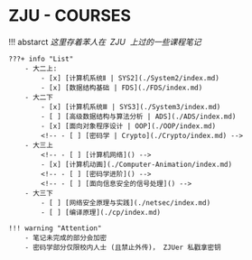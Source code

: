 # ZJU - COURSES

!!! abstarct
    $这里存着苯人在  ~~ ZJU ~~ 上过的一些课程笔记$ 

    ???+ info "List"
        - 大二上: 
            - [x] [计算机系统Ⅱ | SYS2](./System2/index.md)
            - [x] [数据结构基础 | FDS](./FDS/index.md)
        - 大二下
            - [x] [计算机系统Ⅲ | SYS3](./System3/index.md)
            - [ ] [高级数据结构与算法分析 | ADS](./ADS/index.md)
            - [x] [面向对象程序设计 | OOP](./OOP/index.md)
            <!-- - [ ] [密码学 | Crypto](./Crypto/index.md) -->
        - 大三上
            <!-- - [ ] [计算机网络]() -->
            - [x] [计算机动画](./Computer-Animation/index.md)
            <!-- - [ ] [密码学进阶]() -->
            <!-- - [ ] [面向信息安全的信号处理]() -->
        - 大三下
            - [ ] [网络安全原理与实践](./netsec/index.md)
            - [ ] [编译原理](./cp/index.md)

    !!! warning "Attention"
        - 笔记未完成的部分会加密
        - 密码学部分仅限校内人士 (且禁止外传)， ZJUer 私戳拿密钥

